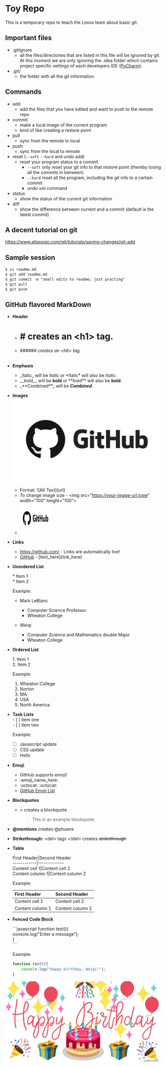 # Toy Repo
This is a temporary repo to teach the Lexos team about basic git.  

## Important files
  * .gitignore
    * all the files/directories that are listed in this file will be ignored by git. At this moment we are only ignoring
     the .idea folder which contains project specific settings of each developers IDE ([PyCharm](https://www.jetbrains.com/pycharm/)).
  * .git/
    * the folder with all the git information.

## Commands

  * add  
    * add the files that you have edited and want to push to the remote repo  
  * commit  
    * make a local image of the current program  
    * kind of like creating a restore point
  * pull  
    * sync from the remote to local  
  * push  
    * sync from the local to remote 
  * reset (`--soft` `--hard` and undo add)  
    * reset your program status to a commit  
        * `--soft` only reset your git info to that restore point (thereby losing all the commits in between)  
        * `--hard` reset all the program, including the git info to a certain commit   
        * undo `add` command  
  * status  
    * show the status of the current git information
  * diff  
    * show the difference between current and a commit (default is the latest commit)

## A decent tutorial on git
https://www.atlassian.com/git/tutorials/saving-changes/git-add

## Sample session

```
$ vi readme.md
$ git add readme.md
$ git commit -m "small edits to readme; just practing"
$ git pull
$ git push
```
## GitHub flavored MarkDown
* **Header**
  * # # creates an \<h1\> tag.
  * ###### ###### creates an \<h6\> tag.
* **Emphasis**
  * \_Italic\_ will be _Italic_ or \*Italic\* will also be *Italic*.
  * \_\_bold\_\_ will be __bold__ or \*\*bold\*\* will also be **bold**.
  * \_\*\*Combined\*\*\_ will be _**Combined**_.

* **Images** ![GitHub logo](/images/logo.jpg)
  * Format: !\[Alt Text](url)
  * To change image size - \<img src="https://your-image-url.type" width="100" height="100"\>
  * <img src="/images/logo.jpg" width="100" height="100">
  
* **Links**
  * https://github.com/ - Links are automatically live!
  * [GitHub](https://github.com/) - \[text_here\]\(link_here\) 

* **Unordered List**

  \* Item 1 \
  \* Item 2

  Example:
  * Mark LeBlanc
    * Computer Science Professor
    * Wheaton College

  * Weiqi
    * Computer Science and Mathematics double Major
    * Wheaton College

* **Ordered List**

  1\. Item 1   
  2\. Item 2  
    
  Example:  
    1. Wheaton College
    2. Norton
    3. MA  
    4. USA
    5. North America  


* **Task Lists**  
  \- [ ] item one  
  \- [ ] item two
 
  Example:
    - [ ] Javascript update
    - [ ] CSS update
    - [ ] Hello
 
 * **Emoji**

    * GitHub supports emoji! 
    * \:emoji_name_here:
    * :octocat:  \:octocat:
    * [GitHub Emoji List](git@github.com:WheatonCS/ToyRepo.git)
    
* **Blockquotes**
  * \> creates a blockquote
    >This is an example  blockquote

* **\@mentions** creates @phuens
 
* **Strikethrough:** \<del> tags \<\/del> creates <del> strikethrough </del>


* **Table**

  First Header|Second Header  
  \------------|-------------  
  Content cell 1|Content cell 2  
  Content column 1|Content column 2  

  Example:

    First Header|Second Header
    ------------|-------------
    Content cell 1|Content cell 2
    Content column 1|Content column 2


* **Fenced Code Block**  

  \```javascript
  function test(){  
  console.log("Enter a message");  
  }  
  \```

  Example:

    ```javascript
    function test(){
        console.log("Happy birthday, Weiqi!");
    }
    ```
![Happy Birthday Weiqi!](/images/for_Weiqi.png)